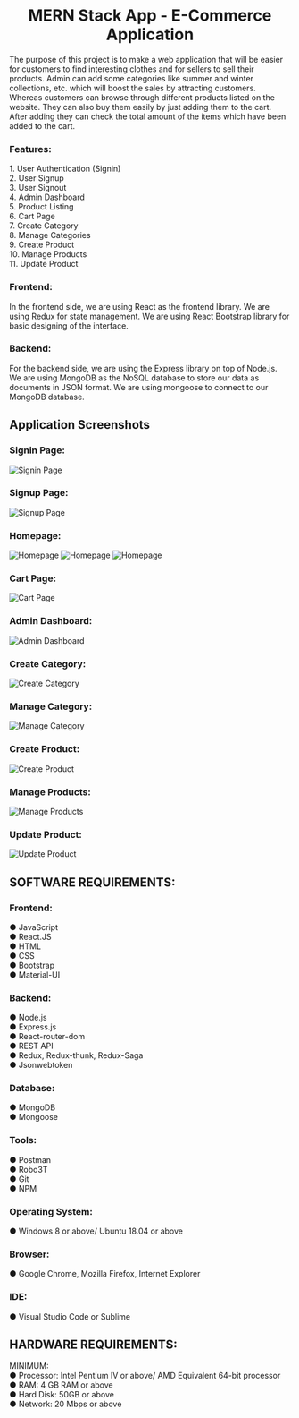 <h1 align="center">MERN Stack App - E-Commerce Application</h1>
<p>The purpose of this project is to make a web application that will be easier for customers to find interesting clothes and for sellers to sell their products. Admin can add some categories like summer and winter collections, etc. which will boost the sales by attracting customers. Whereas customers can browse through different products listed on the website. They can also buy them easily by just adding them to the cart. After adding they can check the total amount of the items which have been added to the cart.</p>

<h3>Features:</h3>
1. User Authentication (Signin)<br/>
2. User Signup<br/>
3. User Signout<br/>
4. Admin Dashboard<br/>
5. Product Listing<br/>
6. Cart Page<br/>
7. Create Category<br/>
8. Manage Categories<br/>
9. Create Product<br/>
10. Manage Products<br/>
11. Update Product<br/>

<h3>Frontend:</h3> In the frontend side, we are using React as the frontend library.
We are using Redux for state management. We are using React Bootstrap
library for basic designing of the interface.
<h3>Backend:</h3> For the backend side, we are using the Express library on top of
Node.js. We are using MongoDB as the NoSQL database to store our data as
documents in JSON format. We are using mongoose to connect to our
MongoDB database.

<h2>Application Screenshots</h2>

<h3>Signin Page:</h3>
<img src="/screenshots/Signin Page.png" width=auto title="Signin Page"><br/>

<h3>Signup Page:</h3>
<img src="/screenshots/Signup Page.png" width=auto title="Signup Page"><br/>

<h3>Homepage:</h3>
<img src="/screenshots/Home Page 1.png" width=auto title="Homepage">
<img src="/screenshots/Home Page 2.png" width=auto title="Homepage">
<img src="/screenshots/Home Page 3.png" width=auto title="Homepage"><br/>

<h3>Cart Page:</h3>
<img src="/screenshots/Cart Page.png" width=auto title="Cart Page"><br/>

<h3>Admin Dashboard:</h3>
<img src="/screenshots/Admin Dashboard.png" width=auto title="Admin Dashboard"><br/>

<h3>Create Category:</h3>
<img src="/screenshots/Create Category.png" width=auto title="Create Category"><br/>

<h3>Manage Category:</h3>
<img src="/screenshots/Manage Category.png" width=auto title="Manage Category"><br/>

<h3>Create Product:</h3>
<img src="/screenshots/Create Product.png" width=auto title="Create Product"><br/>

<h3>Manage Products:</h3>
<img src="/screenshots/Manage Products.png" width=auto title="Manage Products"><br/>

<h3>Update Product:</h3>
<img src="/screenshots/Update Product.png" width=auto title="Update Product"><br/>

<h2>SOFTWARE REQUIREMENTS:</h2>
<h3>Frontend:</h3>
● JavaScript<br/>
● React.JS<br/>
● HTML<br/>
● CSS<br/>
● Bootstrap<br/>
● Material-UI<br/>
<h3>Backend:</h3>
● Node.js<br/>
● Express.js<br/>
● React-router-dom<br/>
● REST API<br/>
● Redux, Redux-thunk, Redux-Saga<br/>
● Jsonwebtoken<br/>
<h3>Database:</h3>
● MongoDB<br/>
● Mongoose<br/>
<h3>Tools:</h3>
● Postman<br/>
● Robo3T<br/>
● Git<br/>
● NPM<br/>
<h3>Operating System:</h3>
● Windows 8 or above/ Ubuntu 18.04 or above<br/>
<h3>Browser:</h3>
● Google Chrome, Mozilla Firefox, Internet Explorer<br/>
<h3>IDE:</h3>
● Visual Studio Code or Sublime<br/>

<h2>HARDWARE REQUIREMENTS:</h2>
MINIMUM:<br/>
● Processor: Intel Pentium IV or above/ AMD Equivalent 64-bit processor<br/>
● RAM: 4 GB RAM or above<br/>
● Hard Disk: 50GB or above<br/>
● Network: 20 Mbps or above<br/>
